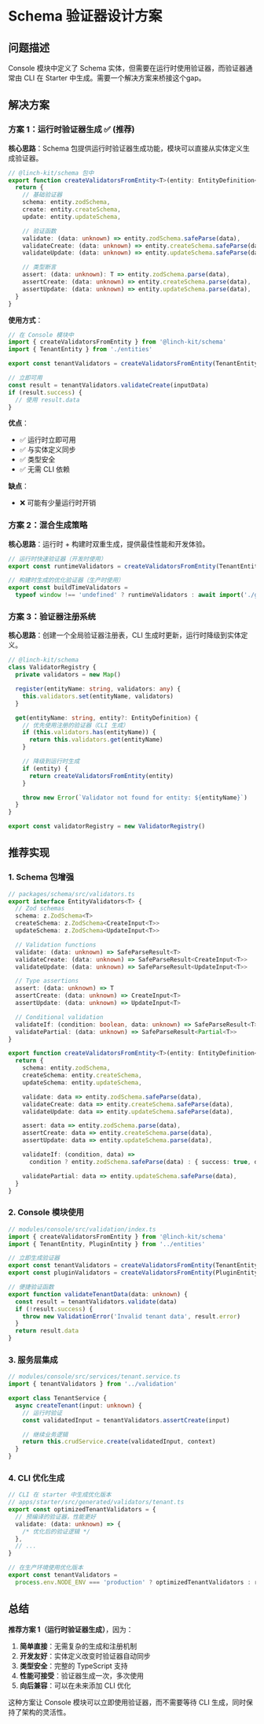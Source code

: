 # Schema 验证器设计方案

## 问题描述

Console 模块中定义了 Schema 实体，但需要在运行时使用验证器，而验证器通常由 CLI 在 Starter 中生成。需要一个解决方案来桥接这个gap。

## 解决方案

### 方案 1：运行时验证器生成 ✅ (推荐)

**核心思路**：Schema 包提供运行时验证器生成功能，模块可以直接从实体定义生成验证器。

```typescript
// @linch-kit/schema 包中
export function createValidatorsFromEntity<T>(entity: EntityDefinition<T>) {
  return {
    // 基础验证器
    schema: entity.zodSchema,
    create: entity.createSchema,
    update: entity.updateSchema,

    // 验证函数
    validate: (data: unknown) => entity.zodSchema.safeParse(data),
    validateCreate: (data: unknown) => entity.createSchema.safeParse(data),
    validateUpdate: (data: unknown) => entity.updateSchema.safeParse(data),

    // 类型断言
    assert: (data: unknown): T => entity.zodSchema.parse(data),
    assertCreate: (data: unknown) => entity.createSchema.parse(data),
    assertUpdate: (data: unknown) => entity.updateSchema.parse(data),
  }
}
```

**使用方式**：

```typescript
// 在 Console 模块中
import { createValidatorsFromEntity } from '@linch-kit/schema'
import { TenantEntity } from './entities'

export const tenantValidators = createValidatorsFromEntity(TenantEntity)

// 立即可用
const result = tenantValidators.validateCreate(inputData)
if (result.success) {
  // 使用 result.data
}
```

**优点**：

- ✅ 运行时立即可用
- ✅ 与实体定义同步
- ✅ 类型安全
- ✅ 无需 CLI 依赖

**缺点**：

- ❌ 可能有少量运行时开销

### 方案 2：混合生成策略

**核心思路**：运行时 + 构建时双重生成，提供最佳性能和开发体验。

```typescript
// 运行时快速验证器（开发时使用）
export const runtimeValidators = createValidatorsFromEntity(TenantEntity)

// 构建时生成的优化验证器（生产时使用）
export const buildTimeValidators =
  typeof window !== 'undefined' ? runtimeValidators : await import('./generated/tenant-validators')
```

### 方案 3：验证器注册系统

**核心思路**：创建一个全局验证器注册表，CLI 生成时更新，运行时降级到实体定义。

```typescript
// @linch-kit/schema
class ValidatorRegistry {
  private validators = new Map()

  register(entityName: string, validators: any) {
    this.validators.set(entityName, validators)
  }

  get(entityName: string, entity?: EntityDefinition) {
    // 优先使用注册的验证器（CLI 生成）
    if (this.validators.has(entityName)) {
      return this.validators.get(entityName)
    }

    // 降级到运行时生成
    if (entity) {
      return createValidatorsFromEntity(entity)
    }

    throw new Error(`Validator not found for entity: ${entityName}`)
  }
}

export const validatorRegistry = new ValidatorRegistry()
```

## 推荐实现

### 1. Schema 包增强

```typescript
// packages/schema/src/validators.ts
export interface EntityValidators<T> {
  // Zod schemas
  schema: z.ZodSchema<T>
  createSchema: z.ZodSchema<CreateInput<T>>
  updateSchema: z.ZodSchema<UpdateInput<T>>

  // Validation functions
  validate: (data: unknown) => SafeParseResult<T>
  validateCreate: (data: unknown) => SafeParseResult<CreateInput<T>>
  validateUpdate: (data: unknown) => SafeParseResult<UpdateInput<T>>

  // Type assertions
  assert: (data: unknown) => T
  assertCreate: (data: unknown) => CreateInput<T>
  assertUpdate: (data: unknown) => UpdateInput<T>

  // Conditional validation
  validateIf: (condition: boolean, data: unknown) => SafeParseResult<T>
  validatePartial: (data: unknown) => SafeParseResult<Partial<T>>
}

export function createValidatorsFromEntity<T>(entity: EntityDefinition<T>): EntityValidators<T> {
  return {
    schema: entity.zodSchema,
    createSchema: entity.createSchema,
    updateSchema: entity.updateSchema,

    validate: data => entity.zodSchema.safeParse(data),
    validateCreate: data => entity.createSchema.safeParse(data),
    validateUpdate: data => entity.updateSchema.safeParse(data),

    assert: data => entity.zodSchema.parse(data),
    assertCreate: data => entity.createSchema.parse(data),
    assertUpdate: data => entity.updateSchema.parse(data),

    validateIf: (condition, data) =>
      condition ? entity.zodSchema.safeParse(data) : { success: true, data: data as T },

    validatePartial: data => entity.updateSchema.safeParse(data),
  }
}
```

### 2. Console 模块使用

```typescript
// modules/console/src/validation/index.ts
import { createValidatorsFromEntity } from '@linch-kit/schema'
import { TenantEntity, PluginEntity } from '../entities'

// 立即生成验证器
export const tenantValidators = createValidatorsFromEntity(TenantEntity)
export const pluginValidators = createValidatorsFromEntity(PluginEntity)

// 便捷验证函数
export function validateTenantData(data: unknown) {
  const result = tenantValidators.validate(data)
  if (!result.success) {
    throw new ValidationError('Invalid tenant data', result.error)
  }
  return result.data
}
```

### 3. 服务层集成

```typescript
// modules/console/src/services/tenant.service.ts
import { tenantValidators } from '../validation'

export class TenantService {
  async createTenant(input: unknown) {
    // 运行时验证
    const validatedInput = tenantValidators.assertCreate(input)

    // 继续业务逻辑
    return this.crudService.create(validatedInput, context)
  }
}
```

### 4. CLI 优化生成

```typescript
// CLI 在 starter 中生成优化版本
// apps/starter/src/generated/validators/tenant.ts
export const optimizedTenantValidators = {
  // 预编译的验证器，性能更好
  validate: (data: unknown) => {
    /* 优化后的验证逻辑 */
  },
  // ...
}

// 在生产环境使用优化版本
export const tenantValidators =
  process.env.NODE_ENV === 'production' ? optimizedTenantValidators : runtimeTenantValidators
```

## 总结

**推荐方案 1（运行时验证器生成）**，因为：

1. **简单直接**：无需复杂的生成和注册机制
2. **开发友好**：实体定义改变时验证器自动同步
3. **类型安全**：完整的 TypeScript 支持
4. **性能可接受**：验证器生成一次，多次使用
5. **向后兼容**：可以在未来添加 CLI 优化

这种方案让 Console 模块可以立即使用验证器，而不需要等待 CLI 生成，同时保持了架构的灵活性。
